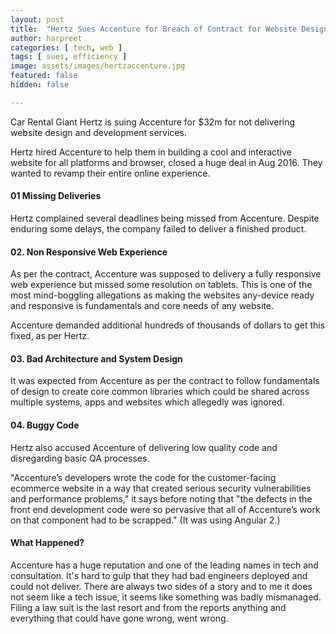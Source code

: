 ```yaml
---
layout: post
title:  "Hertz Sues Accenture for Breach of Contract for Website Design and Development Services"
author: harpreet
categories: [ tech, web ]
tags: [ sues, efficiency ]
image: assets/images/hertzaccenture.jpg
featured: false
hidden: false

---
```


Car Rental Giant Hertz is suing Accenture for $32m for not delivering website design and development services.

Hertz hired Accenture to help them in building a cool and interactive website for all platforms and browser, closed a huge deal in Aug 2016. They wanted to revamp their entire online experience.

#### 01 Missing Deliveries

Hertz complained several deadlines being missed from Accenture. Despite enduring some delays, the company failed to deliver a finished product.

#### 02. Non Responsive Web Experience

As per the contract, Accenture was supposed to delivery a fully responsive web experience but missed some resolution on tablets. This is one of the most mind-boggling allegations as making the websites any-device ready and responsive is fundamentals and core needs of any website.

Accenture demanded additional hundreds of thousands of dollars to get this fixed, as per Hertz.


#### 03. Bad Architecture and System Design

It was expected from Accenture as per the contract to follow fundamentals of design to create core common libraries which could be shared across multiple systems, apps and websites which allegedly was ignored.

#### 04. Buggy Code

Hertz also accused Accenture of delivering low quality code and disregarding basic QA processes.

"Accenture’s developers wrote the code for the customer-facing ecommerce website in a way that created serious security vulnerabilities and performance problems," it says before noting that "the defects in the front end development code were so pervasive that all of Accenture’s work on that component had to be scrapped." (It was using Angular 2.)

#### What Happened?

Accenture has a huge reputation and one of the leading names in tech and consultation. It's hard to gulp that they had bad engineers deployed and could not deliver. There are always two sides of a story and to me it does not seem like a tech issue, it seems like something was badly mismanaged. Filing a law suit is the last resort and from the reports anything and everything that could have gone wrong, went wrong.
